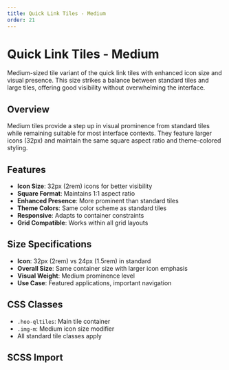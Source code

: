```yaml
---
title: Quick Link Tiles - Medium
order: 21
---
```


# Quick Link Tiles - Medium

Medium-sized tile variant of the quick link tiles with enhanced icon size and visual presence. This size strikes a balance between standard tiles and large tiles, offering good visibility without overwhelming the interface.

## Overview

Medium tiles provide a step up in visual prominence from standard tiles while remaining suitable for most interface contexts. They feature larger icons (32px) and maintain the same square aspect ratio and theme-colored styling.

## Features

- **Icon Size**: 32px (2rem) icons for better visibility
- **Square Format**: Maintains 1:1 aspect ratio
- **Enhanced Presence**: More prominent than standard tiles
- **Theme Colors**: Same color scheme as standard tiles
- **Responsive**: Adapts to container constraints
- **Grid Compatible**: Works within all grid layouts

## Size Specifications

- **Icon**: 32px (2rem) vs 24px (1.5rem) in standard
- **Overall Size**: Same container size with larger icon emphasis
- **Visual Weight**: Medium prominence level
- **Use Case**: Featured applications, important navigation

## CSS Classes

- `.hoo-qltiles`: Main tile container
- `.img-m`: Medium icon size modifier
- All standard tile classes apply

## SCSS Import


